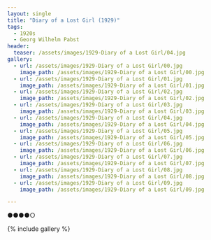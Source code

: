 ```yaml
---
layout: single
title: "Diary of a Lost Girl (1929)"
tags:
  - 1920s 
  - Georg Wilhelm Pabst
header:
  teaser: /assets/images/1929-Diary of a Lost Girl/04.jpg
gallery:
  - url: /assets/images/1929-Diary of a Lost Girl/00.jpg
    image_path: /assets/images/1929-Diary of a Lost Girl/00.jpg  
  - url: /assets/images/1929-Diary of a Lost Girl/01.jpg
    image_path: /assets/images/1929-Diary of a Lost Girl/01.jpg
  - url: /assets/images/1929-Diary of a Lost Girl/02.jpg
    image_path: /assets/images/1929-Diary of a Lost Girl/02.jpg
  - url: /assets/images/1929-Diary of a Lost Girl/03.jpg
    image_path: /assets/images/1929-Diary of a Lost Girl/03.jpg
  - url: /assets/images/1929-Diary of a Lost Girl/04.jpg
    image_path: /assets/images/1929-Diary of a Lost Girl/04.jpg
  - url: /assets/images/1929-Diary of a Lost Girl/05.jpg
    image_path: /assets/images/1929-Diary of a Lost Girl/05.jpg
  - url: /assets/images/1929-Diary of a Lost Girl/06.jpg
    image_path: /assets/images/1929-Diary of a Lost Girl/06.jpg
  - url: /assets/images/1929-Diary of a Lost Girl/07.jpg
    image_path: /assets/images/1929-Diary of a Lost Girl/07.jpg
  - url: /assets/images/1929-Diary of a Lost Girl/08.jpg
    image_path: /assets/images/1929-Diary of a Lost Girl/08.jpg
  - url: /assets/images/1929-Diary of a Lost Girl/09.jpg
    image_path: /assets/images/1929-Diary of a Lost Girl/09.jpg

---
```

●●●●○

{% include gallery %}
